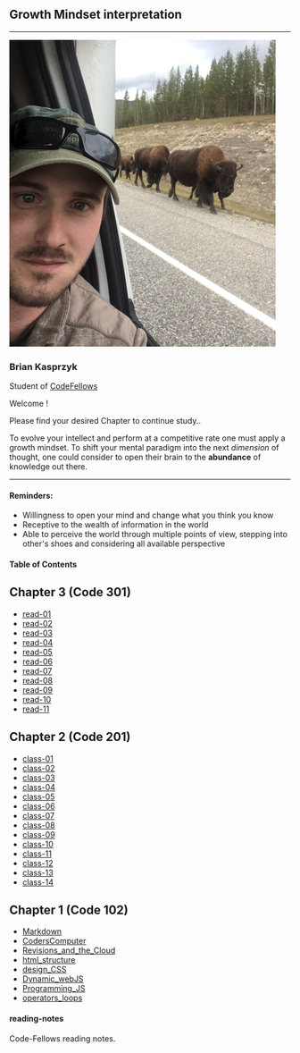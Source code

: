 
## Growth Mindset interpretation
---
 ![](profile1small.png)
### Brian Kasprzyk 
Student of [CodeFellows](https://www.codefellows.org/) 


Welcome ! 

Please find your desired Chapter to continue study..


To evolve your intellect and perform at a competitive rate one must apply a growth mindset. To shift your mental paradigm into the next *dimension* of thought, one could consider to open their brain to the **abundance**  of knowledge out there.

***

#### **Reminders:**
- Willingness to open your mind and change what you think you know
- Receptive to the wealth of information in the world
- Able to perceive the world through multiple points of view, stepping into other's shoes and considering all available perspective


#### Table of Contents

## Chapter 3 (Code 301)

- [read-01](https://bkasprzyk19.github.io/reading-notes/read-01)
- [read-02](https://bkasprzyk19.github.io/reading-notes/read-02)
- [read-03](https://bkasprzyk19.github.io/reading-notes/read-03)
- [read-04](https://bkasprzyk19.github.io/reading-notes/read-04)
- [read-05](https://bkasprzyk19.github.io/reading-notes/read-05)
- [read-06](https://bkasprzyk19.github.io/reading-notes/read-06)
- [read-07](https://bkasprzyk19.github.io/reading-notes/read-07)
- [read-08](https://bkasprzyk19.github.io/reading-notes/read-08)
- [read-09](https://bkasprzyk19.github.io/reading-notes/read-09)
- [read-10](https://bkasprzyk19.github.io/reading-notes/read-10)
- [read-11](https://bkasprzyk19.github.io/reading-notes/read-11)

## Chapter 2 (Code 201)

- [class-01](https://bkasprzyk19.github.io/reading-notes/class-01)
- [class-02](https://bkasprzyk19.github.io/reading-notes/class-02)
- [class-03](https://bkasprzyk19.github.io/reading-notes/class-03)
- [class-04](https://bkasprzyk19.github.io/reading-notes/class-04)
- [class-05](https://bkasprzyk19.github.io/reading-notes/class-05)
- [class-06](https://bkasprzyk19.github.io/reading-notes/class-06)
- [class-07](https://bkasprzyk19.github.io/reading-notes/class-07)
- [class-08](https://bkasprzyk19.github.io/reading-notes/class-08)
- [class-09](https://bkasprzyk19.github.io/reading-notes/class-09)
- [class-10](https://bkasprzyk19.github.io/reading-notes/class-10)
- [class-11](https://bkasprzyk19.github.io/reading-notes/class-11)
- [class-12](https://bkasprzyk19.github.io/reading-notes/class-12)
- [class-13](https://bkasprzyk19.github.io/reading-notes/class-13)
- [class-14](https://bkasprzyk19.github.io/reading-notes/class-14)




## Chapter 1 (Code 102)

- [Markdown](https://bkasprzyk19.github.io/reading-notes/markdown)
- [CodersComputer](https://bkasprzyk19.github.io/reading-notes/coderscomputer)
- [Revisions_and_the_Cloud](https://bkasprzyk19.github.io/reading-notes/revisions_and_the_cloud)
- [html_structure](https://bkasprzyk19.github.io/reading-notes/html_structure)
- [design_CSS](https://bkasprzyk19.github.io/reading-notes/design_css)
- [Dynamic_webJS](https://bkasprzyk19.github.io/reading-notes/dynamic_webJS)
- [Programming_JS](https://bkasprzyk19.github.io/reading-notes/programming_JavaScript)
- [operators_loops](https://bkasprzyk19.github.io/reading-notes/operators_loops)


#### reading-notes
Code-Fellows reading notes.

